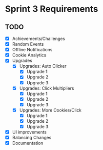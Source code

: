 # Sprint 3 Requirements

## TODO

- [X] Achievements/Challenges
- [X] Random Events
- [X] Offline Notifications
- [X] Cookie Analytics
- [X] Upgrades
  - [X] Upgrades: Auto Clicker
    - [X] Upgrade 1
    - [X] Upgrade 2
    - [X] Upgrade 3
  - [X] Upgrades: Click Multipliers
    - [X] Upgrade 1
    - [X] Upgrade 2
    - [X] Upgrade 3
  - [X] Upgrades: More Cookies/Click
    - [X] Upgrade 1
    - [X] Upgrade 2
    - [X] Upgrade 3
- [X] UI improvements
- [X] Balancing Changes
- [X] Documentation
